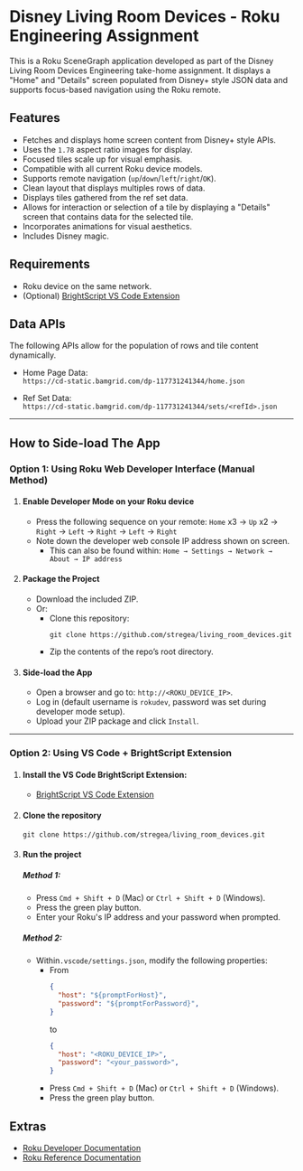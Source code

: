 # Disney Living Room Devices - Roku Engineering Assignment

This is a Roku SceneGraph application developed as part of the Disney Living Room Devices Engineering take-home assignment. It displays a "Home" and "Details" screen populated from Disney+ style JSON data and supports focus-based navigation using the Roku remote.

## Features

- Fetches and displays home screen content from Disney+ style APIs.
- Uses the `1.78` aspect ratio images for display.
- Focused tiles scale up for visual emphasis.
- Compatible with all current Roku device models.
- Supports remote navigation (`up`/`down`/`left`/`right`/`OK`).
- Clean layout that displays multiples rows of data.
- Displays tiles gathered from the ref set data.
- Allows for interaction or selection of a tile by displaying a "Details" screen that contains data for the selected tile.
- Incorporates animations for visual aesthetics.
- Includes Disney magic.

## Requirements
- Roku device on the same network.
- (Optional) [BrightScript VS Code Extension](https://marketplace.visualstudio.com/items?itemName=RokuCommunity.brightscript)

## Data APIs
The following APIs allow for the population of rows and tile content dynamically.
- Home Page Data:  
  `https://cd-static.bamgrid.com/dp-117731241344/home.json`

- Ref Set Data:  
  `https://cd-static.bamgrid.com/dp-117731241344/sets/<refId>.json`

---

## How to Side-load The App

### Option 1: Using Roku Web Developer Interface (Manual Method)

1. #### Enable Developer Mode on your Roku device
   - Press the following sequence on your remote:
     `Home` x3 → `Up` x2 → `Right` → `Left` → `Right` → `Left` → `Right`
   - Note down the developer web console IP address shown on screen.
     - This can also be found within: `Home → Settings → Network → About → IP address`

2. #### Package the Project
    - Download the included ZIP.
    - Or:
      - Clone this repository:  
          ```
          git clone https://github.com/stregea/living_room_devices.git
          ```
      - Zip the contents of the repo’s root directory.

3. #### Side-load the App
   - Open a browser and go to: `http://<ROKU_DEVICE_IP>`.
   - Log in (default username is `rokudev`, password was set during developer mode setup).
   - Upload your ZIP package and click `Install`.

---

### Option 2: Using VS Code + BrightScript Extension

1. #### Install the VS Code BrightScript Extension:
    - [BrightScript VS Code Extension](https://marketplace.visualstudio.com/items?itemName=RokuCommunity.brightscript)

2. #### Clone the repository
   ```
   git clone https://github.com/stregea/living_room_devices.git
   ```

3. #### Run the project
   ##### Method 1: 
   - Press `Cmd + Shift + D` (Mac) or `Ctrl + Shift + D` (Windows).
   - Press the green play button.
   - Enter your Roku's IP address and your password when prompted.

   ##### Method 2:
    - Within`.vscode/settings.json`, modify the following properties:
      - From 
        ```json
        {
          "host": "${promptForHost}",
          "password": "${promptForPassword}",
        }
        ```
        to
        ```json
        {
          "host": "<ROKU_DEVICE_IP>",
          "password": "<your_password>",
        }
        ```
      - Press `Cmd + Shift + D` (Mac) or `Ctrl + Shift + D` (Windows).
      - Press the green play button.

## Extras

- [Roku Developer Documentation](https://developer.roku.com/docs/developer-program/getting-started/roku-dev-prog.md)
- [Roku Reference Documentation](https://developer.roku.com/docs/references/references-overview.md)